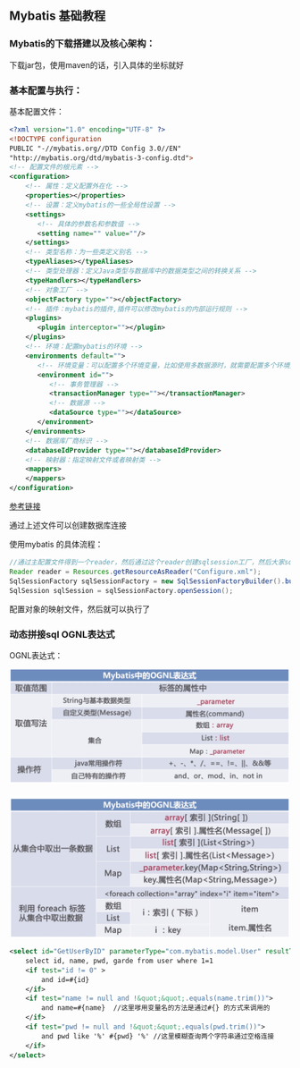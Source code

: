 

## Mybatis 基础教程

### Mybatis的下载搭建以及核心架构：

下载jar包，使用maven的话，引入具体的坐标就好

### 基本配置与执行：

基本配置文件：

```xml
<?xml version="1.0" encoding="UTF-8" ?>
<!DOCTYPE configuration
PUBLIC "-//mybatis.org//DTD Config 3.0//EN"
"http://mybatis.org/dtd/mybatis-3-config.dtd">
<!-- 配置文件的根元素 -->
<configuration>
    <!-- 属性：定义配置外在化 -->
    <properties></properties>
    <!-- 设置：定义mybatis的一些全局性设置 -->
    <settings>
       <!-- 具体的参数名和参数值 -->
       <setting name="" value=""/> 
    </settings>
    <!-- 类型名称：为一些类定义别名 -->
    <typeAliases></typeAliases>
    <!-- 类型处理器：定义Java类型与数据库中的数据类型之间的转换关系 -->
    <typeHandlers></typeHandlers>
    <!-- 对象工厂 -->
    <objectFactory type=""></objectFactory>
    <!-- 插件：mybatis的插件,插件可以修改mybatis的内部运行规则 -->
    <plugins>
       <plugin interceptor=""></plugin>
    </plugins>
    <!-- 环境：配置mybatis的环境 -->
    <environments default="">
       <!-- 环境变量：可以配置多个环境变量，比如使用多数据源时，就需要配置多个环境变量 -->
       <environment id="">
          <!-- 事务管理器 -->
          <transactionManager type=""></transactionManager>
          <!-- 数据源 -->
          <dataSource type=""></dataSource>
       </environment> 
    </environments>
    <!-- 数据库厂商标识 -->
    <databaseIdProvider type=""></databaseIdProvider>
    <!-- 映射器：指定映射文件或者映射类 -->
    <mappers>
    </mappers>
</configuration>

```

[参考链接](https://blog.csdn.net/u010107350/article/details/51292500#)

通过上述文件可以创建数据库连接

使用mybatis 的具体流程：

```java
//通过主配置文件得到一个reader，然后通过这个reader创建sqlsession工厂，然后大家sqlsession会话
Reader reader = Resources.getResourceAsReader("Configure.xml");
SqlSessionFactory sqlSessionFactory = new SqlSessionFactoryBuilder().build(reader);
SqlSession sqlSession = sqlSessionFactory.openSession();
```

配置对象的映射文件，然后就可以执行了

### 动态拼接sql   OGNL表达式

OGNL表达式：

![image-20180829183521991](../img/image-20180829183521991.png)

![0710947E-D3C4-4A14-B110-49DF46DBC775](../img/0710947E-D3C4-4A14-B110-49DF46DBC775.png)

```xml
<select id="GetUserByID" parameterType="com.mybatis.model.User" resultType="com.mybatis.model.User">
    select id, name, pwd, garde from user where 1=1
    <if test="id != 0" >
        and id=#{id}
    </if>
    <if test="name != null and !&quot;&quot;.equals(name.trim())">
        and name=#{name}  //这里嗲用变量名的方法是通过#{} 的方式来调用的
    </if>
    <if test="pwd != null and !&quot;&quot;.equals(pwd.trim())">
        and pwd like '%' #{pwd} '%' //这里模糊查询两个字符串通过空格连接
    </if>
</select>
```

